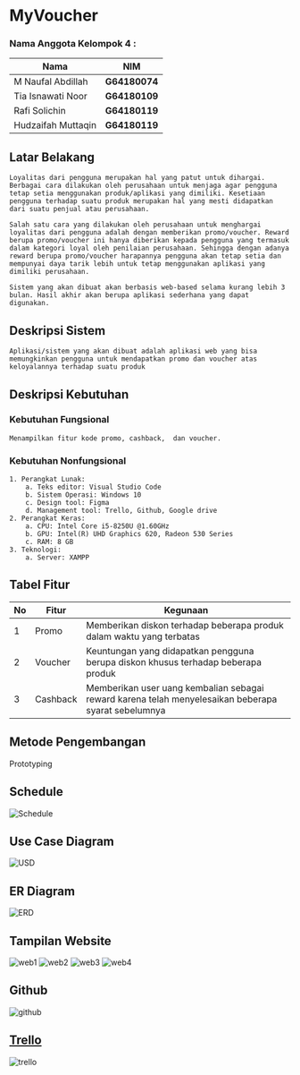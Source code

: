 # MyVoucher

### Nama Anggota Kelompok 4 :
| Nama               | NIM           |
|--------------------|---------------|
| M Naufal Abdillah  | **G64180074** |
| Tia Isnawati Noor  | **G64180109** |
| Rafi Solichin      | **G64180119** |
| Hudzaifah Muttaqin | **G64180119** |<br/>


## Latar Belakang 

   	Loyalitas dari pengguna merupakan hal yang patut untuk dihargai. Berbagai cara dilakukan oleh perusahaan untuk menjaga agar pengguna tetap setia menggunakan produk/aplikasi yang dimiliki. Kesetiaan pengguna terhadap suatu produk merupakan hal yang mesti didapatkan dari suatu penjual atau perusahaan. 

	Salah satu cara yang dilakukan oleh perusahaan untuk menghargai loyalitas dari pengguna adalah dengan memberikan promo/voucher. Reward berupa promo/voucher ini hanya diberikan kepada pengguna yang termasuk dalam kategori loyal oleh penilaian perusahaan. Sehingga dengan adanya reward berupa promo/voucher harapannya pengguna akan tetap setia dan mempunyai daya tarik lebih untuk tetap menggunakan aplikasi yang dimiliki perusahaan.

	Sistem yang akan dibuat akan berbasis web-based selama kurang lebih 3 bulan. Hasil akhir akan berupa aplikasi sederhana yang dapat digunakan.


## Deskripsi Sistem

	Aplikasi/sistem yang akan dibuat adalah aplikasi web yang bisa memungkinkan pengguna untuk mendapatkan promo dan voucher atas keloyalannya terhadap suatu produk 

## Deskripsi Kebutuhan

### Kebutuhan Fungsional
	Menampilkan fitur kode promo, cashback,  dan voucher.

### Kebutuhan Nonfungsional

	1. Perangkat Lunak:
   		a. Teks editor: Visual Studio Code
    	b. Sistem Operasi: Windows 10
    	c. Design tool: Figma
    	d. Management tool: Trello, Github, Google drive
    2. Perangkat Keras:
   		a. CPU: Intel Core i5-8250U @1.60GHz
    	b. GPU: Intel(R) UHD Graphics 620, Radeon 530 Series
    	c. RAM: 8 GB
    3. Teknologi:
   		a. Server: XAMPP

## Tabel Fitur<br/>

| No | 	Fitur	|										Kegunaan														|
|----|----------|-------------------------------------------------------------------------------------------------------|
| 1  | Promo 	| Memberikan diskon terhadap beberapa produk dalam waktu yang terbatas									|
| 2  | Voucher 	| Keuntungan yang didapatkan pengguna berupa diskon khusus terhadap beberapa produk						|
| 3  | Cashback | Memberikan user uang kembalian sebagai reward karena telah menyelesaikan beberapa syarat sebelumnya 	|


## Metode Pengembangan  <br/>
Prototyping

## Schedule<br/>
![Schedule](gambar/jadwal.png)

## Use Case Diagram<br/>
![USD](gambar/usecase.png)

## ER Diagram <br/>
![ERD](gambar/erd1.png)

## Tampilan Website<br/>
![web1](gambar/website1.png)
![web2](gambar/website2.png)
![web3](gambar/website3.png)
![web4](gambar/website4.png)

## Github<br/>
![github](gambar/git.png)

## <a href="https://trello.com/b/VelLsfKO/mppl"> Trello </a><br/>
![trello](gambar/trello1.png)
